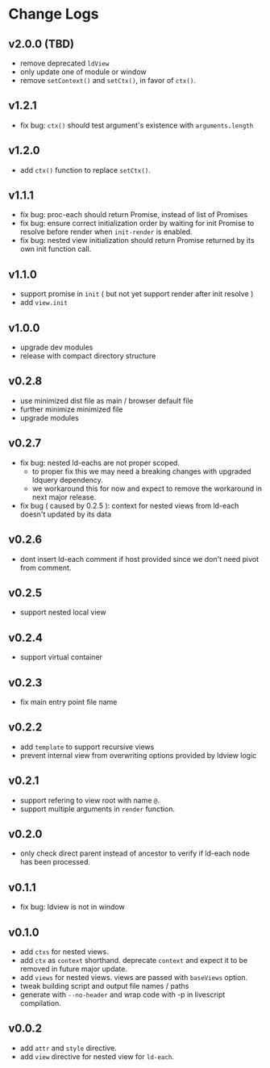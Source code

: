 # Change Logs

## v2.0.0 (TBD)

 - remove deprecated `ldView`
 - only update one of module or window
 - remove `setContext()` and `setCtx()`, in favor of `ctx()`.

## v1.2.1

 - fix bug: `ctx()` should test argument's existence with `arguments.length`


## v1.2.0

 - add `ctx()` function to replace `setCtx()`.


## v1.1.1

 - fix bug: proc-each should return Promise, instead of list of Promises
 - fix bug: ensure correct initialization order by waiting for init Promise to resolve before render when `init-render` is enabled.
 - fix bug: nested view initialization should return Promise returned by its own init function call.


## v1.1.0

 - support promise in `init` ( but not yet support render after init resolve )
 - add `view.init`


## v1.0.0

 - upgrade dev modules
 - release with compact directory structure


## v0.2.8

 - use minimized dist file as main / browser default file
 - further minimize minimized file
 - upgrade modules


## v0.2.7

 - fix bug: nested ld-eachs are not proper scoped.
   - to proper fix this we may need a breaking changes with upgraded ldquery dependency.
   - we workaround this for now and expect to remove the workaround in next major release.
 - fix bug ( caused by 0.2.5 ): context for nested views from ld-each doesn't updated by its data


## v0.2.6

 - dont insert ld-each comment if host provided since we don't need pivot from comment.


## v0.2.5

 - support nested local view


## v0.2.4

 - support virtual container


## v0.2.3

 - fix main entry point file name


## v0.2.2

 - add `template` to support recursive views
 - prevent internal view from overwriting options provided by ldview logic 


## v0.2.1

 - support refering to view root with name `@`.
 - support multiple arguments in `render` function.


## v0.2.0

 - only check direct parent instead of ancestor to verify if ld-each node has been processed.


## v0.1.1

 - fix bug: ldview is not in window


## v0.1.0

 - add `ctxs` for nested views.
 - add `ctx` as `context` shorthand. deprecate `context` and expect it to be removed in future major update.
 - add `views` for nested views. views are passed with `baseViews` option.
 - tweak building script and output file names / paths
 - generate with `--no-header` and wrap code with -p in livescript compilation.


## v0.0.2

 - add `attr` and `style` directive. 
 - add `view` directive for nested view for `ld-each`.
